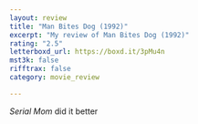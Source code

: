 ```yaml
---
layout: review
title: "Man Bites Dog (1992)"
excerpt: "My review of Man Bites Dog (1992)"
rating: "2.5"
letterboxd_url: https://boxd.it/3pMu4n
mst3k: false
rifftrax: false
category: movie_review

---
```


<i>Serial Mom</i> did it better